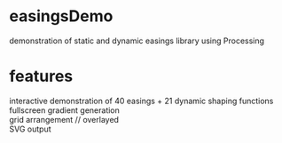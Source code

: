 # easingsDemo
demonstration of static and dynamic easings library using Processing

# features
interactive demonstration of 40 easings + 21 dynamic shaping functions <br>
fullscreen gradient generation <br>
grid arrangement // overlayed <br>
SVG output <br>
